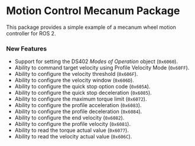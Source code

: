 # Motion Control Mecanum Package

This package provides a simple example of a mecanum wheel motion controller for ROS 2.

### New Features

* Support for setting the DS402 *Modes of Operation* object (`0x6060`).
* Ability to command target velocity using Profile Velocity Mode (`0x60FF`).
* Ability to configure the velocity threshold (`0x606F`).
* Ability to configure the velocity window (`0x606D`).
* Ability to configure the quick stop option code (`0x605A`).
* Ability to configure the quick stop deceleration (`0x6085`).
* Ability to configure the maximum torque limit (`0x6072`).
* Ability to configure the profile acceleration (`0x6083`).
* Ability to configure the profile deceleration (`0x6084`).
* Ability to configure the end velocity (`0x6082`).
* Ability to configure the profile velocity (`0x6081`).
* Ability to read the torque actual value (`0x6077`).
* Ability to read the velocity actual value (`0x606C`).
